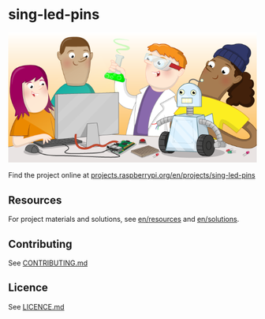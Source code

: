 # sing-led-pins

![sing-led-pins](banner.png)

Find the project online at [projects.raspberrypi.org/en/projects/sing-led-pins](https://projects.raspberrypi.org/en/projects/sing-led-pins)

## Resources
For project materials and solutions, see [en/resources](https://github.com/raspberrypilearning/sing-led-pins/tree/master/en/resources) and [en/solutions](https://github.com/raspberrypilearning/sing-led-pins/tree/master/en/solutions).

## Contributing
See [CONTRIBUTING.md](CONTRIBUTING.md)

## Licence
 See [LICENCE.md](LICENCE.md)